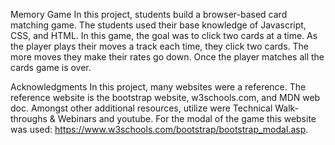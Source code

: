 
Memory Game 
In this project, students build a browser-based card matching game. The students used their base knowledge of Javascript, CSS, and HTML.
In this game, the goal was to click two cards at a time. As the player plays their moves a track each time, they click two cards. The more moves they make their rates go down. Once the player matches all the cards game is over. 

Acknowledgments
In this project, many websites were a reference. The reference website is the bootstrap website,  w3schools.com, and MDN web doc.  Amongst other additional resources, utilize were  Technical Walk-throughs & Webinars and youtube. 
For the modal of the game this website was used: https://www.w3schools.com/bootstrap/bootstrap_modal.asp.



